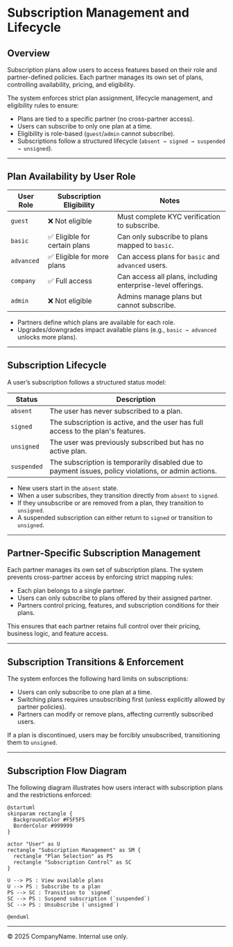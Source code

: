# Subscription Management and Lifecycle

## Overview

Subscription plans allow users to access features based on their role and partner-defined policies. Each partner manages its own set of plans, controlling availability, pricing, and eligibility.  

The system enforces strict plan assignment, lifecycle management, and eligibility rules to ensure:  

- Plans are tied to a specific partner (no cross-partner access).  
- Users can subscribe to only one plan at a time.  
- Eligibility is role-based (`guest`/`admin` cannot subscribe).  
- Subscriptions follow a structured lifecycle (`absent → signed → suspended → unsigned`).  

---

## Plan Availability by User Role

| **User Role**  | **Subscription Eligibility**  | **Notes** |
|---------------|------------------------------|-----------|
| `guest`       | ❌ Not eligible              | Must complete KYC verification to subscribe. |
| `basic`       | ✅ Eligible for certain plans | Can only subscribe to plans mapped to `basic`. |
| `advanced`    | ✅ Eligible for more plans   | Can access plans for `basic` and `advanced` users. |
| `company`     | ✅ Full access               | Can access all plans, including enterprise-level offerings. |
| `admin`       | ❌ Not eligible              | Admins manage plans but cannot subscribe. |

- Partners define which plans are available for each role.  
- Upgrades/downgrades impact available plans (e.g., `basic → advanced` unlocks more plans).  

---

## Subscription Lifecycle

A user’s subscription follows a structured status model:

| **Status**     | **Description** |
|---------------|-----------------------------------------------------------|
| `absent`      | The user has never subscribed to a plan. |
| `signed`      | The subscription is active, and the user has full access to the plan's features. |
| `unsigned`    | The user was previously subscribed but has no active plan. |
| `suspended`   | The subscription is temporarily disabled due to payment issues, policy violations, or admin actions. |

- New users start in the `absent` state.  
- When a user subscribes, they transition directly from `absent` to `signed`.  
- If they unsubscribe or are removed from a plan, they transition to `unsigned`.  
- A suspended subscription can either return to `signed` or transition to `unsigned`.  

---

## Partner-Specific Subscription Management

Each partner manages its own set of subscription plans. The system prevents cross-partner access by enforcing strict mapping rules:

- Each plan belongs to a single partner.  
- Users can only subscribe to plans offered by their assigned partner.  
- Partners control pricing, features, and subscription conditions for their plans.  

This ensures that each partner retains full control over their pricing, business logic, and feature access.

---

## Subscription Transitions & Enforcement

The system enforces the following hard limits on subscriptions:

- Users can only subscribe to one plan at a time.  
- Switching plans requires unsubscribing first (unless explicitly allowed by partner policies).  
- Partners can modify or remove plans, affecting currently subscribed users.  

If a plan is discontinued, users may be forcibly unsubscribed, transitioning them to `unsigned`.

---

## Subscription Flow Diagram

The following diagram illustrates how users interact with subscription plans and the restrictions enforced:

```plantuml
@startuml
skinparam rectangle {
  BackgroundColor #F5F5F5
  BorderColor #999999
}

actor "User" as U
rectangle "Subscription Management" as SM {
  rectangle "Plan Selection" as PS
  rectangle "Subscription Control" as SC
}

U --> PS : View available plans
U --> PS : Subscribe to a plan
PS --> SC : Transition to `signed`
SC --> PS : Suspend subscription (`suspended`)
SC --> PS : Unsubscribe (`unsigned`)

@enduml
```

---

© 2025 CompanyName. Internal use only.

